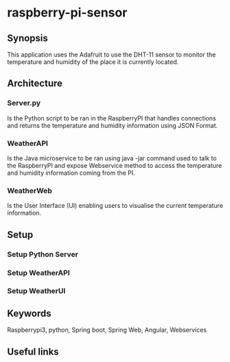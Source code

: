 # raspberry-pi-sensor

## Synopsis
This application uses the Adafruit to use the DHT-11 sensor to monitor the temperature and humidity of the place it is currently located.

## Architecture
### Server.py
Is the Python script to be ran in the RaspberryPI that handles connections and returns the temperature and humidity information using JSON Format.

### WeatherAPI
Is the Java microservice to be ran using java -jar command used to talk to the RaspberryPI and expose Webservice method to access the temperature and humidity information coming from the PI.

### WeatherWeb
Is the User Interface (UI) enabling users to visualise the current temperature information.

## Setup
### Setup Python Server

### Setup WeatherAPI

### Setup WeatherUI

## Keywords
Raspberrypi3, python, Spring boot, Spring Web, Angular, Webservices

## Useful links